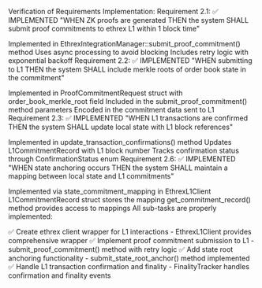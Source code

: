 Verification of Requirements Implementation:
Requirement 2.1: ✅ IMPLEMENTED
"WHEN ZK proofs are generated THEN the system SHALL submit proof commitments to ethrex L1 within 1 block time"

Implemented in EthrexIntegrationManager::submit_proof_commitment() method
Uses async processing to avoid blocking
Includes retry logic with exponential backoff
Requirement 2.2: ✅ IMPLEMENTED
"WHEN submitting to L1 THEN the system SHALL include merkle roots of order book state in the commitment"

Implemented in ProofCommitmentRequest struct with order_book_merkle_root field
Included in the submit_proof_commitment() method parameters
Encoded in the commitment data sent to L1
Requirement 2.3: ✅ IMPLEMENTED
"WHEN L1 transactions are confirmed THEN the system SHALL update local state with L1 block references"

Implemented in update_transaction_confirmations() method
Updates L1CommitmentRecord with L1 block number
Tracks confirmation status through ConfirmationStatus enum
Requirement 2.6: ✅ IMPLEMENTED
"WHEN state anchoring occurs THEN the system SHALL maintain a mapping between local state and L1 commitments"

Implemented via state_commitment_mapping in EthrexL1Client
L1CommitmentRecord struct stores the mapping
get_commitment_record() method provides access to mappings
All sub-tasks are properly implemented:

✅ Create ethrex client wrapper for L1 interactions - EthrexL1Client provides comprehensive wrapper
✅ Implement proof commitment submission to L1 - submit_proof_commitment() method with retry logic
✅ Add state root anchoring functionality - submit_state_root_anchor() method implemented
✅ Handle L1 transaction confirmation and finality - FinalityTracker handles confirmation and finality events